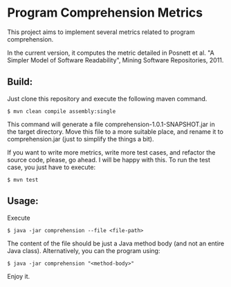 # Program Comprehension Metrics

This project aims to implement several metrics related to program comprehension.

In the current version, it computes the metric detailed in
Posnett et al. "A Simpler Model of Software Readability", Mining
Software Repositories, 2011.

## Build:

Just clone this repository and execute the following maven command.

```
$ mvn clean compile assembly:single    
```

This command will generate a file comprehension-1.0.1-SNAPSHOT.jar in the target directory. Move this
file to a more suitable place, and rename it to comprehension.jar (just to simplify the things a bit).

If you want to write more metrics, write more test cases, and refactor the source code,
please, go ahead.  I will be happy with this. To run the test case, you just have to execute:

```
$ mvn test
```

## Usage:

Execute

```
$ java -jar comprehension --file <file-path>
```

The content of the file should be just a Java method
body (and not an entire Java class). Alternatively,
you can the program using:

```
$ java -jar comprehension "<method-body>"
```

Enjoy it. 